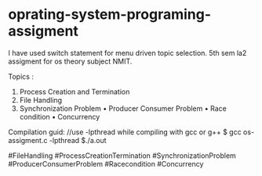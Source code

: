 # oprating-system-programing-assigment

I have used switch statement for menu driven topic selection. 5th sem la2 assigment for os theory subject NMIT.

Topics : 
1) Process Creation and Termination
2) File Handling
3) Synchronization Problem
    • Producer Consumer Problem
    • Race condition 
    • Concurrency 

Compilation guid:
//use -lpthread while compiling with gcc or g++
$ gcc os-assigment.c -lpthread
$./a.out

#FileHandling
#ProcessCreationTermination
#SynchronizationProblem
#ProducerConsumerProblem
#Racecondition
#Concurrency
